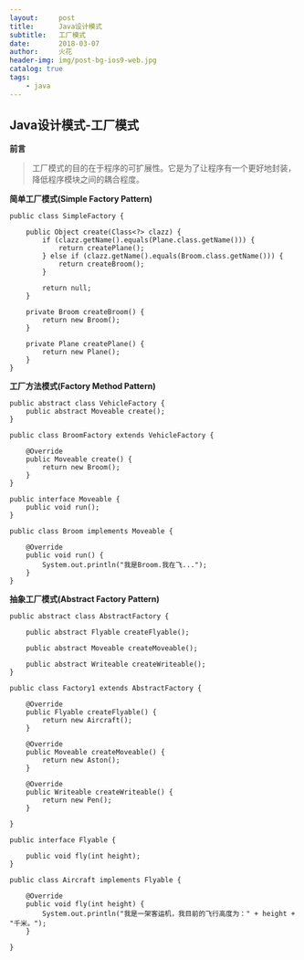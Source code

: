 ```yaml
---
layout:     post
title:      Java设计模式
subtitle:   工厂模式
date:       2018-03-07
author:     火花
header-img: img/post-bg-ios9-web.jpg
catalog: true
tags:
    - java
---
```

## Java设计模式-工厂模式

**前言**

>工厂模式的目的在于程序的可扩展性。它是为了让程序有一个更好地封装，降低程序模块之间的耦合程度。

**简单工厂模式(Simple Factory Pattern)**

	public class SimpleFactory {  

	    public Object create(Class<?> clazz) {  
	        if (clazz.getName().equals(Plane.class.getName())) {  
	            return createPlane();  
	        } else if (clazz.getName().equals(Broom.class.getName())) {  
	            return createBroom();  
	        }  
	          
	        return null;  
	    }  
	      
	    private Broom createBroom() {  
	        return new Broom();  
	    }  
	      
	    private Plane createPlane() {  
	        return new Plane();  
	    }  
	}


**工厂方法模式(Factory Method Pattern)**

	public abstract class VehicleFactory {  
	    public abstract Moveable create();  
	} 

	public class BroomFactory extends VehicleFactory {  
	  
	    @Override  
	    public Moveable create() {  
	        return new Broom();  
	    }
	}

	public interface Moveable {  
	    public void run();  
	}  

	public class Broom implements Moveable {  
	  
	    @Override  
	    public void run() {  
	        System.out.println("我是Broom.我在飞...");  
	    }
	}

**抽象工厂模式(Abstract Factory Pattern)**

	public abstract class AbstractFactory {  
	  
	    public abstract Flyable createFlyable();  
	      
	    public abstract Moveable createMoveable();  
	      
	    public abstract Writeable createWriteable();  
	}  

	public class Factory1 extends AbstractFactory {  
	  
	    @Override  
	    public Flyable createFlyable() {  
	        return new Aircraft();  
	    }  
	  
	    @Override  
	    public Moveable createMoveable() {  
	        return new Aston();  
	    }  
	  
	    @Override  
	    public Writeable createWriteable() {  
	        return new Pen();  
	    }  
	  
	} 

	public interface Flyable {  
	  
	    public void fly(int height);  
	} 

	public class Aircraft implements Flyable {  
	  
	    @Override  
	    public void fly(int height) {  
	        System.out.println("我是一架客运机，我目前的飞行高度为：" + height + "千米。");  
	    }  
	  
	}  